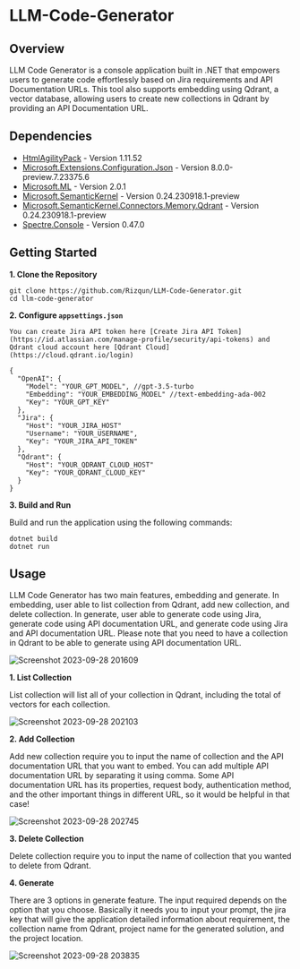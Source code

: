 # LLM-Code-Generator
## Overview

LLM Code Generator is a console application built in .NET that empowers users to generate code effortlessly based on Jira requirements and API Documentation URLs. This tool also supports embedding using Qdrant, a vector database, allowing users to create new collections in Qdrant by providing an API Documentation URL.

## Dependencies

- [HtmlAgilityPack](https://html-agility-pack.net) - Version 1.11.52
- [Microsoft.Extensions.Configuration.Json](https://dot.net) - Version 8.0.0-preview.7.23375.6
- [Microsoft.ML](https://dot.net/ml) - Version 2.0.1
- [Microsoft.SemanticKernel](https://aka.ms/semantic-kernel) - Version 0.24.230918.1-preview
- [Microsoft.SemanticKernel.Connectors.Memory.Qdrant](https://aka.ms/semantic-kernel) - Version 0.24.230918.1-preview
- [Spectre.Console](https://github.com/spectreconsole/spectre.console) - Version 0.47.0

## Getting Started
**1. Clone the Repository**
```
git clone https://github.com/Rizqun/LLM-Code-Generator.git
cd llm-code-generator
```
**2. Configure `appsettings.json`**
```
You can create Jira API token here [Create Jira API Token](https://id.atlassian.com/manage-profile/security/api-tokens) and Qdrant cloud account here [Qdrant Cloud](https://cloud.qdrant.io/login)

{
  "OpenAI": {
    "Model": "YOUR_GPT_MODEL", //gpt-3.5-turbo
    "Embedding": "YOUR_EMBEDDING_MODEL" //text-embedding-ada-002
    "Key": "YOUR_GPT_KEY"
  },
  "Jira": {
    "Host": "YOUR_JIRA_HOST"
    "Username": "YOUR_USERNAME",
    "Key": "YOUR_JIRA_API_TOKEN"
  },
  "Qdrant": {
    "Host": "YOUR_QDRANT_CLOUD_HOST"
    "Key": "YOUR_QDRANT_CLOUD_KEY"
  }
}
```
**3. Build and Run**

Build and run the application using the following commands:
```
dotnet build
dotnet run
```

## Usage
LLM Code Generator has two main features, embedding and generate. In embedding, user able to list collection from Qdrant, add new collection, and delete collection. In generate, user able to generate code using Jira, generate code using API documentation URL, and generate code using Jira and API documentation URL. Please note that you need to have a collection in Qdrant to be able to generate using API documentation URL.

![Screenshot 2023-09-28 201609](https://github.com/Rizqun/LLM-Code-Generator/assets/50146188/6de8e5aa-3ed7-453f-8f7c-8bebc36e5813)

**1. List Collection**

List collection will list all of your collection in Qdrant, including the total of vectors for each collection.

![Screenshot 2023-09-28 202103](https://github.com/Rizqun/LLM-Code-Generator/assets/50146188/0f172ff9-b7d6-4916-9ad5-32a3395cfa61)

**2. Add Collection**

Add new collection require you to input the name of collection and the API documentation URL that you want to embed. You can add multiple API documentation URL by separating it using comma. Some API documentation URL has its properties, request body, authentication method, and the other important things in different URL, so it would be helpful in that case!

![Screenshot 2023-09-28 202745](https://github.com/Rizqun/LLM-Code-Generator/assets/50146188/d949ff82-8cdf-4ce5-9cc1-795a360d3dfb)

**3. Delete Collection**

Delete collection require you to input the name of collection that you wanted to delete from Qdrant.

**4. Generate**

There are 3 options in generate feature. The input required depends on the option that you choose. Basically it needs you to input your prompt, the jira key that will give the application detailed information about requirement, the collection name from Qdrant, project name for the generated solution, and the project location.

![Screenshot 2023-09-28 203835](https://github.com/Rizqun/LLM-Code-Generator/assets/50146188/fcfe21a9-df58-4680-8071-9f4a2ed7231e)
